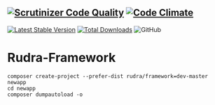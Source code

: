 [![Scrutinizer Code Quality](https://scrutinizer-ci.com/g/Jagepard/Rudra-Framework/badges/quality-score.png?b=master)](https://scrutinizer-ci.com/g/Jagepard/Rudra-Framework/?branch=master)
[![Code Climate](https://codeclimate.com/github/Jagepard/Rudra-Framework/badges/gpa.svg)](https://codeclimate.com/github/Jagepard/Rudra-Framework)
-----
[![Latest Stable Version](https://poser.pugx.org/rudra/framework/v/stable)](https://packagist.org/packages/rudra/framework)
[![Total Downloads](https://poser.pugx.org/rudra/framework/downloads)](https://packagist.org/packages/rudra/framework)
![GitHub](https://img.shields.io/github/license/jagepard/Rudra-Framework.svg)
# Rudra-Framework

    composer create-project --prefer-dist rudra/framework=dev-master newapp
    cd newapp
    composer dumpautoload -o

